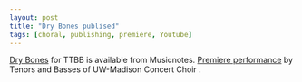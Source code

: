 ```yaml
---
layout: post
title: "Dry Bones publised"
tags: [choral, publishing, premiere, Youtube]
---
```


[Dry Bones](https://www.musicnotes.com/sheetmusic/mtd.asp?ppn=MN0288836) for TTBB is available from Musicnotes. [Premiere performance](https://www.youtube.com/watch?v=RU71Zq4cuW8) by Tenors and Basses of UW-Madison Concert Choir
.
